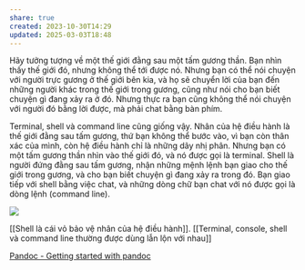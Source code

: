 ```yaml
---
share: true
created: 2023-10-30T14:29
updated: 2025-03-03T18:48
---
```

Hãy tưởng tượng về một thế giới đằng sau một tấm gương thần. Bạn nhìn thấy thế giới đó, nhưng không thể tới được nó. Nhưng bạn có thể nói chuyện với người trực gương ở thế giới bên kia, và họ sẽ chuyển lời của bạn đến những người khác trong thế giới trong gương, cũng như nói cho bạn biết chuyện gì đang xảy ra ở đó. Nhưng thực ra bạn cũng không thể nói chuyện với người đó bằng lời được, mà phải chat bằng bàn phím.

Terminal, shell và command line cũng giống vậy. Nhân của hệ điều hành là thế giới đằng sau tấm gương, thứ bạn không thể bước vào, vì bạn còn thân xác của mình, còn hệ điều hành chỉ là những dãy nhị phân. Nhưng bạn có một tấm gương thần nhìn vào thế giới đó, và nó được gọi là terminal. Shell là người đứng đằng sau tấm gương, nhận những mệnh lệnh bạn giao cho thế giới trong gương, và cho bạn biết chuyện gì đang xảy ra trong đó. Bạn giao tiếp với shell bằng việc chat, và những dòng chữ bạn chat với nó được gọi là dòng lệnh (command line).
 
![](https://thumbs.dreamstime.com/b/magic-portal-green-plants-fantasy-fern-ivy-night-79779455.jpg) 

[[Shell là cái vỏ bảo vệ nhân của hệ điều hành]]. [[Terminal, console, shell và command line thường được dùng lẫn lộn với nhau]]

[Pandoc - Getting started with pandoc](https://pandoc.org/getting-started.html)